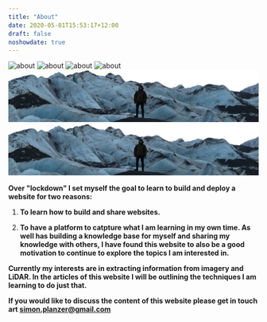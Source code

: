 ```yaml
---
title: "About"
date: 2020-05-01T15:53:17+12:00
draft: false
noshowdate: true
---
```


![about](pages/about.png)
![about](/pages/about.png)
![about](images/about.png)
![about](/images/about.png)
![about](static/images/about.png)
![about](/static/images/about.png)


**Over "lockdown" I set myself the goal to learn to build and deploy a website for two reasons:**

1. **To learn how to build and share websites.**

2. **To have a platform to catpture what I am learning in my own time. As well has building a knowledge base for myself and sharing my knowledge with others, I have found this website to also be a good motivation to continue to explore the topics I am interested in.**


**Currently my interests are in extracting information from imagery and LiDAR. In the articles of this website I will be outlining the techniques I am learning to do just that.**

**If you would like to discuss the content of this website please get in touch art simon.planzer@gmail.com**

